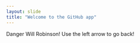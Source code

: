 ```yaml
---
layout: slide
title: "Welcome to the GitHub app"
---
```

Danger Will Robinson!
Use the left arrow to go back!
